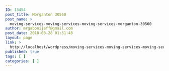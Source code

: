 ```yaml
---
ID: 13454
post_title: Morganton 30560
post_name: >
  moving-services-moving-services-moving-services-morganton-30560
author: mrgabonijeff@gmail.com
post_date: 2018-03-28 01:51:48
layout: page
link: >
  http://localhost/wordpress/moving-services-moving-services-moving-services-morganton-30560/
published: true
tags: [ ]
categories: [ ]
---
```

